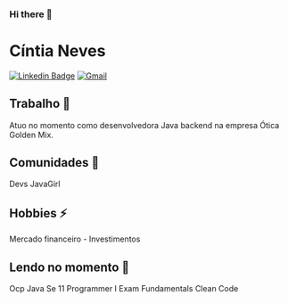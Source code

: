 
<!--
	Here are some ideas to get you started:

- 🔭 I’m currently working on ...
- 🌱 I’m currently learning ...
- 👯 I’m looking to collaborate on ...
- 🤔 I’m looking for help with ...
- 💬 Ask me about ...
- 📫 How to reach me: ...
- 😄 Pronouns: ...
- ⚡ Fun fact: ...
-->
### Hi there 👋

# Cíntia Neves
[![Linkedin Badge](https://img.shields.io/badge/-LinkedIn-blue?style=flat-square&logo=Linkedin&logoColor=white&link=https://www.linkedin.com/in/cintia-neves)](https://www.linkedin.com/in/cintia-neves)
[![Gmail](https://img.shields.io/badge/-Gmail-c14438?style=for-the-badge&logo=Gmail&logoColor=white&link=mailto:mcintia.mcn@gmail.com)](mailto:mcintia.mcn@gmail.com)

## Trabalho 🔭

Atuo no momento como desenvolvedora Java backend na empresa Ótica Golden Mix.

## Comunidades 👯

Devs JavaGirl

## Hobbies ⚡

Mercado financeiro - Investimentos 


## Lendo no momento 🌱

Ocp Java Se 11 Programmer I Exam Fundamentals
Clean Code 

<!--
**CintiaNeves/CintiaNeves** is a ✨ _special_ ✨ repository because its `README.md` (this file) appears on your GitHub profile.


-->

